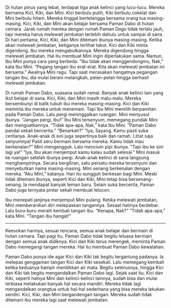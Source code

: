 Di hutan pinus yang lebat, terdapat tiga anak kelinci yang lucu-lucu. Mereka bernama Kici, Kiki, dan Mini.
Kici berbulu putih, Kiki berbulu cokelat dan Mini berbulu hitam. Mereka tinggal bertetangga bersama orang tua masing-masing.
Kici, Kiki, dan Mini akan belajar bersama Paman Dabo di hutan cemara. Jarak rumah mereka dengan rumah Paman Dago tidak terlalu jauh, tapi mereka harus melewati jembatan terlebih dahulu untuk sampai di sana.
Di hari pertama, Kici, Kiki, dan Mini ditemani ibunya masing-masing. Ketika akan melewati jembatan, ketiganya terlihat takut. Kici dan Kiki minta digendong. Ibu mereka mengabulkannya. Mereka digendong hingga melewati jembatan.
Hal itu membuat Mini ingin diperlakukan sama. Namun, Ibu Mini punya cara yang berbeda. “Ibu tidak akan menggendongmu, Nak,” kata Ibu Mini. ”Pegang tangan ibu erat-erat. Kita akan melewati jembatan ini bersama.”
Awalnya Mini ragu. Tapi saat merasakan hangatnya pegangan tangan ibu, dia mulai berani melangkah, pelan-pelan hingga berhasil melewati jembatan.
 
Di rumah Paman Dabo, suasana sudah ramai. Banyak anak kelinci lain yang ikut belajar di sana. Kici, Kiki, dan Mini masih malu-malu. Mereka bersembunyi di balik tubuh ibu mereka masing-masing. Kici dan Kiki meminta ibu mereka untuk menemani. Tapi Ibu Mini memilih berpamitan pada Paman Dabo. Lalu pergi meninggalkan ruangan.
Mini menyusul ibunya. ”Jangan pergi, Ibu!”
Ibu Mini tersenyum, memegang pundak Mini dan menguatkannya. “Tidak apa-apa, Nak,” kata Ibu Mini. ”Paman Dabo pandai sekali bercerita.”
”Benarkah?”
”Iya, Sayang. Kamu pasti suka ceritanya. Anak-anak di sini juga sepertinya baik dan ramah. Lihat saja senyumnya! Pasti seru bermain bersama mereka. Kamu tidak mau berkenalan?”
Mini mengangguk. Lalu mencium pipi ibunya. ”Tapi ibu ke sini lagi ya!”
”Iya, Ibu akan menjemput kamu kalau sudah selesai.”
Mini masuk ke ruangan setelah ibunya pergi. Anak-anak kelinci di sana langsung menghampirinya. Secara bergiliran, satu persatu mereka tersenyum dan menyebutkan nama masing-masing. Mini senang berkenalan dengan mereka. ”Aku Mini,” katanya.
Hari itu sungguh berkesan bagi Mini. Meski tidak ditemani ibunya, seperti Kici dan Kiki, Mini tetap bisa bersenang-senang. Ia mendapat banyak teman baru. Selain suka bercerita, Paman Dabo juga ternyata pintar sekali membuat lelucon.
 
Ibu menepati janjinya menjemput Mini pulang.
Ketika melewati jembatan, Mini memberanikan diri melepaskan tangannya. Sesaat hatinya berdebar. Lalu buru-buru meraih kembali tangan ibu.
”Kenapa, Nak?”
”Tidak apa-apa,” kata Mini. ”Tangan ibu hangat!”
***
Keesokan harinya, sesuai rencana, semua anak belajar dan bermain di hutan cemara. Tapi pagi itu, Paman Dabo tidak begitu leluasa bermain dengan semua anak didiknya. Kici dan Kiki terus merengek, meminta Paman Dabo memegangi tangan mereka. Hal itu membuat Paman Dabo kewalahan.
 
Paman Dabo punya ide agar Kici dan Kiki tak begitu tergantung padanya. Ia melepas genggaman tangan Kici dan Kiki sesekali. Lalu memegang kembali ketika keduanya hampir menitikkan air mata. Begitu seterusnya, hingga Kici dan Kiki tak begitu mengandalkan Paman Dabo lagi. Sejak saat itu, Kici dan Kiki, seperti halnya Mini dan kelinci-kelinci lainnya, sudah bisa dan mulai terbiasa melakukan banyak hal secara mandiri. Mereka tidak lagi mengandalkan orangtua untuk hal-hal sederhana yang bisa mereka lakukan sendiri.
Kici, Kiki, dan Mini bergandengan tangan. Mereka sudah tidak ditemani ibu mereka lagi saat melewati jembatan.
